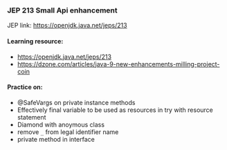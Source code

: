 ### JEP 213 Small Api enhancement

JEP link: https://openjdk.java.net/jeps/213

#### Learning resource:
- https://openjdk.java.net/jeps/213
- https://dzone.com/articles/java-9-new-enhancements-milling-project-coin

#### Practice on:
- @SafeVargs on private instance methods
- Effectively final variable to be used as resources in try with resource statement
- Diamond with anoymous class 
- remove `_` from legal identifier name
- private method in interface

